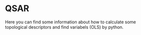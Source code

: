 # QSAR
Here you can find some information about how to calculate some topological descriptors and find variabels (OLS) by python. 
